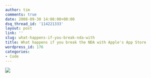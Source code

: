 ```yaml
---
author: tim
comments: true
date: 2008-09-30 14:08:00+00:00
dsq_thread_id: '114221333'
layout: post
link: ''
slug: what-happens-if-you-break-nda-with
title: What happens if you break the NDA with Apple's App Store
wordpress_id: 176
categories:
- Code
---
```


[![](http://www.geekculture.com/joyoftech/joyimages/1156.jpg)](http://www.geekculture.com/joyoftech/joyimages/1156.jpg)